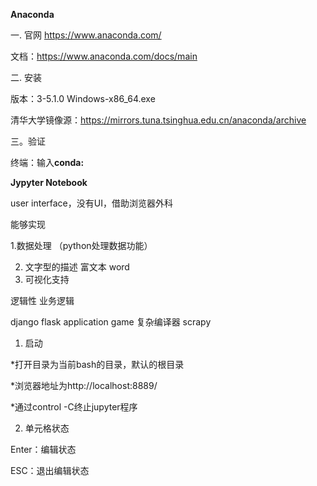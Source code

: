 **Anaconda**

一. 官网 https://www.anaconda.com/

文档：https://www.anaconda.com/docs/main

二. 安装

版本：3-5.1.0 Windows-x86_64.exe

清华大学镜像源：https://mirrors.tuna.tsinghua.edu.cn/anaconda/archive

三。验证

终端：输入**conda:**

**Jypyter Notebook**

user interface，没有UI，借助浏览器外科

能够实现

1.数据处理 （python处理数据功能）

2. 文字型的描述 富文本 word
3. 可视化支持



逻辑性 业务逻辑

django flask application game 复杂编译器 scrapy





1. 启动

*打开目录为当前bash的目录，默认的根目录

*浏览器地址为http://localhost:8889/

*通过control -C终止jupyter程序

2. 单元格状态

Enter：编辑状态

ESC：退出编辑状态

